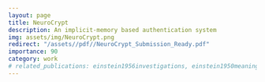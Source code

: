 ```yaml
---
layout: page
title: NeuroCrypt
description: An implicit-memory based authentication system
img: assets/img/NeuroCrypt.png
redirect: "/assets//pdf//NeuroCrypt_Submission_Ready.pdf"
importance: 90
category: work
# related_publications: einstein1956investigations, einstein1950meaning
---
```


